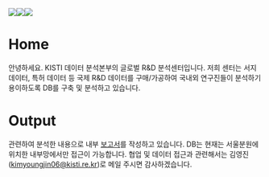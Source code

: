 ![](https://www.kisti.re.kr/resources/images/content/chagroup02.png)![](https://www.kisti.re.kr/resources/images/content/ci_logo_kr2.png)![](https://www.kisti.re.kr/resources/images/content/chagroup06.png)
# Home
안녕하세요.
KISTI 데이터 분석본부의 글로벌 R&D 분석센터입니다.
저희 센터는 서지 데이터, 특허 데이터 등 국제 R&D 데이터를 구매/가공하여 국내외 연구진들이 분석하기 용이하도록 DB를 구축 및 분석하고 있습니다.

# Output
관련하여 분석한 내용으로 내부 [보고서](https://www.kisti.re.kr/post/data-insight?t=1697605885845)를 작성하고 있습니다. DB는 현재는 서울분원에 위치한 내부망에서만 접근이 가능합니다. 협업 및 데이터 접근과 관련해서는 김영진(kimyoungjin06@kisti.re.kr)로 메일 주시면 감사하겠습니다.

